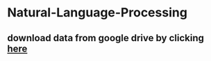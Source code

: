 # Natural-Language-Processing
## download data from google drive by clicking [here](https://drive.google.com/file/d/1HDFraHcGQSS98WMDVhGfy6kKKdUnaVyM/view?usp=sharing)
